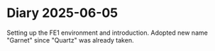 # Diary 2025-06-05
Setting up the FE1 environment and introduction.
Adopted new name "Garnet" since "Quartz" was already taken.
